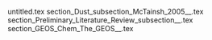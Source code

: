 untitled.tex
section_Dust_subsection_McTainsh_2005__.tex
section_Preliminary_Literature_Review_subsection__.tex
section_GEOS_Chem_The_GEOS__.tex